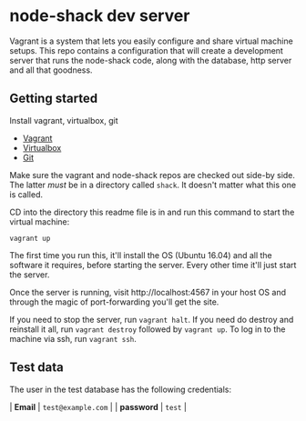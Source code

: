 # node-shack dev server

Vagrant is a system that lets you easily configure and share virtual machine
setups. This repo contains a configuration that will create a development server
that runs the node-shack code, along with the database, http server and all that
goodness.

## Getting started
Install vagrant, virtualbox, git

 - [Vagrant](https://www.vagrantup.com/downloads.html)
 - [Virtualbox](https://www.virtualbox.org/wiki/Downloads)
 - [Git](https://git-scm.com/downloads)

Make sure the vagrant and node-shack repos are checked out side-by side. The
latter *must* be in a directory called `shack`. It doesn't matter what this one is
called.

CD into the directory this readme file is in and run this command to start
the virtual machine:

```
vagrant up
```

The first time you run this, it'll install the OS (Ubuntu 16.04) and all the
software it requires, before starting the server. Every other time it'll just
start the server.

Once the server is running, visit http://localhost:4567 in your host OS and
through the magic of port-forwarding you'll get the site.

If you need to stop the server, run `vagrant halt`. If you need do destroy and
reinstall it all, run `vagrant destroy` followed by `vagrant up`. To log in to
the machine via ssh, run `vagrant ssh`.

## Test data
The user in the test database has the following credentials:

| **Email**    | `test@example.com` |
| **password** | `test`             |
